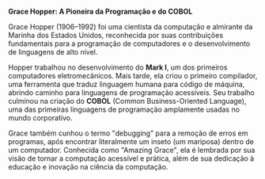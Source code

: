 **Grace Hopper: A Pioneira da Programação e do COBOL**  

Grace Hopper (1906–1992) foi uma cientista da computação e almirante da Marinha dos Estados Unidos, reconhecida por suas contribuições fundamentais para a programação de computadores e o desenvolvimento de linguagens de alto nível.  

Hopper trabalhou no desenvolvimento do **Mark I**, um dos primeiros computadores eletromecânicos. Mais tarde, ela criou o primeiro compilador, uma ferramenta que traduz linguagem humana para código de máquina, abrindo caminho para linguagens de programação acessíveis. Seu trabalho culminou na criação do **COBOL** (Common Business-Oriented Language), uma das primeiras linguagens de programação amplamente usadas no mundo corporativo.  

Grace também cunhou o termo "debugging" para a remoção de erros em programas, após encontrar literalmente um inseto (um mariposa) dentro de um computador. Conhecida como "Amazing Grace", ela é lembrada por sua visão de tornar a computação acessível e prática, além de sua dedicação à educação e inovação na ciência da computação.
